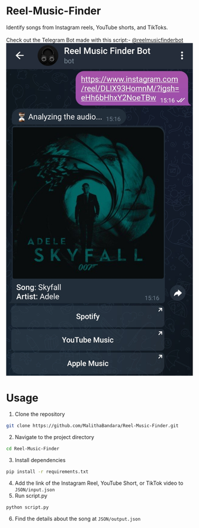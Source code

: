 # Reel-Music-Finder
Identify songs from Instagram reels, YouTube shorts, and TikToks.
<br><br>
Check out the Telegram Bot made with this script:- [@reelmusicfinderbot](https://t.me/reelmusicfinderbot)
<br>
![telegram-bot](img/ss.jpg)

# Usage
1. Clone the repository
```bash
git clone https://github.com/MalithaBandara/Reel-Music-Finder.git
```
2. Navigate to the project directory
```bash
cd Reel-Music-Finder
```
3. Install dependencies
```bash
pip install -r requirements.txt
```
4. Add the link of the Instagram Reel, YouTube Short, or TikTok video to `JSON/input.json`
5. Run script.py
```bash
python script.py
```
6. Find the details about the song at `JSON/output.json`
   
